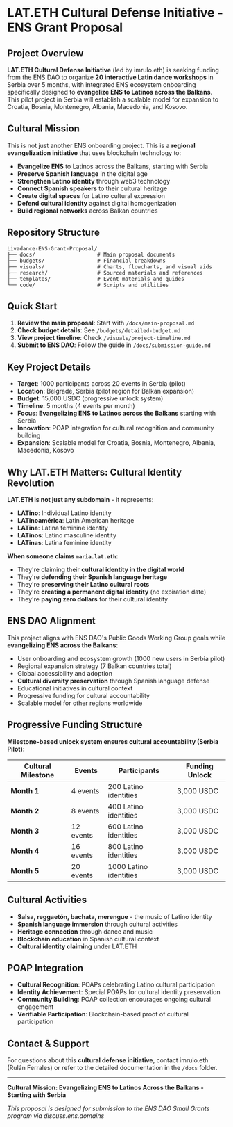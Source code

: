 # LAT.ETH Cultural Defense Initiative - ENS Grant Proposal

## Project Overview
**LAT.ETH Cultural Defense Initiative** (led by imrulo.eth) is seeking funding from the ENS DAO to organize **20 interactive Latin dance workshops** in Serbia over 5 months, with integrated ENS ecosystem onboarding specifically designed to **evangelize ENS to Latinos across the Balkans**. This pilot project in Serbia will establish a scalable model for expansion to Croatia, Bosnia, Montenegro, Albania, Macedonia, and Kosovo.

## Cultural Mission
This is not just another ENS onboarding project. This is a **regional evangelization initiative** that uses blockchain technology to:
- **Evangelize ENS** to Latinos across the Balkans, starting with Serbia
- **Preserve Spanish language** in the digital age
- **Strengthen Latino identity** through web3 technology
- **Connect Spanish speakers** to their cultural heritage
- **Create digital spaces** for Latino cultural expression
- **Defend cultural identity** against digital homogenization
- **Build regional networks** across Balkan countries

## Repository Structure
```
Livadance-ENS-Grant-Proposal/
├── docs/                    # Main proposal documents
├── budgets/                 # Financial breakdowns
├── visuals/                 # Charts, flowcharts, and visual aids
├── research/                # Sourced materials and references
├── templates/               # Event materials and guides
└── code/                    # Scripts and utilities
```

## Quick Start
1. **Review the main proposal**: Start with `/docs/main-proposal.md`
2. **Check budget details**: See `/budgets/detailed-budget.md`
3. **View project timeline**: Check `/visuals/project-timeline.md`
4. **Submit to ENS DAO**: Follow the guide in `/docs/submission-guide.md`

## Key Project Details
- **Target**: 1000 participants across 20 events in Serbia (pilot)
- **Location**: Belgrade, Serbia (pilot region for Balkan expansion)
- **Budget**: 15,000 USDC (progressive unlock system)
- **Timeline**: 5 months (4 events per month)
- **Focus**: **Evangelizing ENS to Latinos across the Balkans** starting with Serbia
- **Innovation**: POAP integration for cultural recognition and community building
- **Expansion**: Scalable model for Croatia, Bosnia, Montenegro, Albania, Macedonia, Kosovo

## Why LAT.ETH Matters: Cultural Identity Revolution

**LAT.ETH is not just any subdomain** - it represents:
- **LATino**: Individual Latino identity
- **LATinoamérica**: Latin American heritage  
- **LATina**: Latina feminine identity
- **LATinos**: Latino masculine identity
- **LATinas**: Latina feminine identity

**When someone claims `maria.lat.eth`:**
- They're claiming their **cultural identity in the digital world**
- They're **defending their Spanish language heritage**
- They're **preserving their Latino cultural roots**
- They're **creating a permanent digital identity** (no expiration date)
- They're **paying zero dollars** for their cultural identity

## ENS DAO Alignment
This project aligns with ENS DAO's Public Goods Working Group goals while **evangelizing ENS across the Balkans**:
- User onboarding and ecosystem growth (1000 new users in Serbia pilot)
- Regional expansion strategy (7 Balkan countries total)
- Global accessibility and adoption
- **Cultural diversity preservation** through Spanish language defense
- Educational initiatives in cultural context
- Progressive funding for cultural accountability
- Scalable model for other regions worldwide

## Progressive Funding Structure
**Milestone-based unlock system ensures cultural accountability (Serbia Pilot):**

| Cultural Milestone | Events | Participants | Funding Unlock |
|-------------------|--------|--------------|----------------|
| **Month 1** | 4 events | 200 Latino identities | 3,000 USDC |
| **Month 2** | 8 events | 400 Latino identities | 3,000 USDC |
| **Month 3** | 12 events | 600 Latino identities | 3,000 USDC |
| **Month 4** | 16 events | 800 Latino identities | 3,000 USDC |
| **Month 5** | 20 events | 1000 Latino identities | 3,000 USDC |

## Cultural Activities
- **Salsa, reggaetón, bachata, merengue** - the music of Latino identity
- **Spanish language immersion** through cultural activities
- **Heritage connection** through dance and music
- **Blockchain education** in Spanish cultural context
- **Cultural identity claiming** under LAT.ETH

## POAP Integration
- **Cultural Recognition**: POAPs celebrating Latino cultural participation
- **Identity Achievement**: Special POAPs for cultural identity preservation
- **Community Building**: POAP collection encourages ongoing cultural engagement
- **Verifiable Participation**: Blockchain-based proof of cultural participation

## Contact & Support
For questions about this **cultural defense initiative**, contact imrulo.eth (Rulán Ferrales) or refer to the detailed documentation in the `/docs` folder.

---
**Cultural Mission: Evangelizing ENS to Latinos Across the Balkans - Starting with Serbia**

*This proposal is designed for submission to the ENS DAO Small Grants program via discuss.ens.domains*